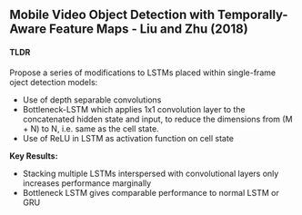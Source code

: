 ## Mobile Video Object Detection with Temporally-Aware Feature Maps - Liu and Zhu (2018)

#### TLDR
Propose a series of modifications to LSTMs placed within single-frame oject detection models:
* Use of depth separable convolutions
* Bottleneck-LSTM which applies 1x1 convolution layer to the concatenated hidden state and input, 
to reduce the dimensions from (M + N) to N, i.e. same as the cell state.
* Use of ReLU in LSTM as activation function on cell state

**Key Results:**
* Stacking multiple LSTMs interspersed with convolutional layers only increases performance marginally
* Bottleneck LSTM gives comparable performance to normal LSTM or GRU
